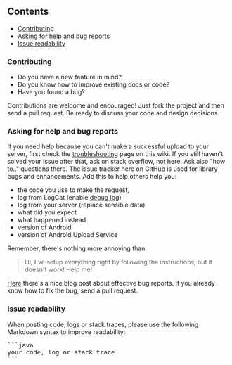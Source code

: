 ## Contents
* [Contributing](#contribute)
* [Asking for help and bug reports](#help)
* [Issue readability](#readability)

### <a name="contribute"></a> Contributing
* Do you have a new feature in mind?
* Do you know how to improve existing docs or code?
* Have you found a bug?

Contributions are welcome and encouraged! Just fork the project and then send a pull request. Be ready to discuss your code and design decisions.

### <a name="help"></a> Asking for help and bug reports
If you need help because you can't make a successful upload to your server, first check the [troubleshooting](https://github.com/gotev/android-upload-service/wiki/Troubleshooting) page on this wiki. If you still haven't solved your issue after that, ask on stack overflow, not here. Ask also "how to.." questions there. The issue tracker here on GitHub is used for library bugs and enhancements. Add this to help others help you:
* the code you use to make the request, 
* log from LogCat (enable [debug log](https://github.com/gotev/android-upload-service/wiki/Recipes#logging-))
* log from your server (replace sensible data)
* what did you expect
* what happened instead
* version of Android
* version of Android Upload Service

Remember, there's nothing more annoying than:
> Hi, I've setup everything right by following the instructions, but it doesn't work! Help me!

[Here](http://coenjacobs.me/2013/12/06/effective-bug-reports-on-github/) there's a nice blog post about effective bug reports.
If you already know how to fix the bug, send a pull request.

### <a name="readability"></a> Issue readability
When posting code, logs or stack traces, please use the following Markdown syntax to improve readability:
<pre>
```java
your code, log or stack trace
```
</pre>
